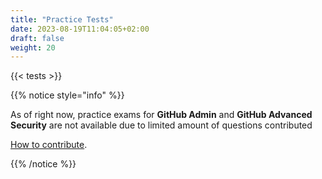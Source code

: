 ```yaml
---
title: "Practice Tests"
date: 2023-08-19T11:04:05+02:00
draft: false
weight: 20
---
```


{{< tests >}}

{{% notice style="info" %}}

As of right now, practice exams for **GitHub Admin** and **GitHub Advanced Security** are not available due to limited amount of questions contributed 

[How to contribute](https://github.com/FidelusAleksander/githubcertified/blob/master/CONTRIBUTING.md). 

{{% /notice %}}
